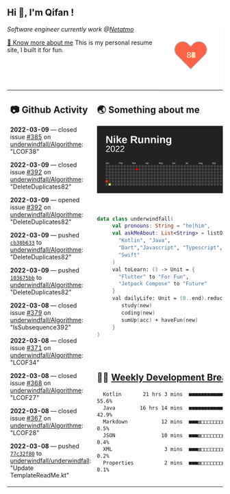 <h2> Hi 👋, I'm Qifan ! </h2>
<a href="https://github.com/underwindfall/iBeats"><img align="right" width="150px" src="https://raw.githubusercontent.com/underwindfall/iBeats/main/files/heart.svg"/></a>
<p><em>Software engineer currently work @<a href="https://www.netatmo.com">Netatmo</a></em></p>
<p><a href="https://qifanyang.com/resume" target="_blank"> 🔭 Know more about me</a> This is my personal resume site, I built it for fun.</p>
<table><tr><td valign="top" rowspan="2">

 ## 📷 Github Activity
 <!-- githubActivity starts -->
  **2022-03-09** — closed issue [#385](https://api.github.com/repos/underwindfall/Algorithme/issues/385) on [underwindfall/Algorithme](https://api.github.com/repos/underwindfall/Algorithme): "LCOF38"

  **2022-03-09** — closed issue [#392](https://api.github.com/repos/underwindfall/Algorithme/issues/392) on [underwindfall/Algorithme](https://api.github.com/repos/underwindfall/Algorithme): "DeleteDuplicates82"

  **2022-03-09** — opened issue [#392](https://api.github.com/repos/underwindfall/Algorithme/issues/392) on [underwindfall/Algorithme](https://api.github.com/repos/underwindfall/Algorithme): "DeleteDuplicates82"

  **2022-03-09** — pushed [`cb30b633`](https://github.com/underwindfall/Algorithme/commit/cb30b633c27246ca59859378eb55d112a36d3043) to [underwindfall/Algorithme](https://api.github.com/repos/underwindfall/Algorithme): "DeleteDuplicates82"

  **2022-03-09** — pushed [`103675bb`](https://github.com/underwindfall/Algorithme/commit/103675bbff5208d60572fccb08469b3fb3267ac2) to [underwindfall/Algorithme](https://api.github.com/repos/underwindfall/Algorithme): "DeleteDuplicates82"

  **2022-03-08** — closed issue [#379](https://api.github.com/repos/underwindfall/Algorithme/issues/379) on [underwindfall/Algorithme](https://api.github.com/repos/underwindfall/Algorithme): "IsSubsequence392"

  **2022-03-08** — closed issue [#371](https://api.github.com/repos/underwindfall/Algorithme/issues/371) on [underwindfall/Algorithme](https://api.github.com/repos/underwindfall/Algorithme): "LCOF34"

  **2022-03-08** — closed issue [#368](https://api.github.com/repos/underwindfall/Algorithme/issues/368) on [underwindfall/Algorithme](https://api.github.com/repos/underwindfall/Algorithme): "LCOF27"

  **2022-03-08** — closed issue [#367](https://api.github.com/repos/underwindfall/Algorithme/issues/367) on [underwindfall/Algorithme](https://api.github.com/repos/underwindfall/Algorithme): "LCOF28"

  **2022-03-08** — pushed [`77c32f80`](https://github.com/underwindfall/underwindfall/commit/77c32f807553a55b966c473e93fd34f57d9f84e4) to [underwindfall/underwindfall](https://api.github.com/repos/underwindfall/underwindfall): "Update TemplateReadMe.kt"
 <!-- githubActivity ends -->
 </td><td valign="top">

 ## 🌏 Something about me
 <!-- profile starts -->
 <a href="https://github.com/underwindfall" width="100%">
   <img src="https://github.com/underwindfall/GitHubPoster/blob/main/examples/nike.svg"/>
 </a>
 <br/>
 <br/>
 <br/>

 ```kotlin
 data class underwindfall(
      val pronouns: String = "he|him",
      val askMeAbout: List<String> = listOf(
        "Kotlin", "Java",
        "Dart","Javascript", "Typescript",
        "Swift"
      )
      val toLearn: () -> Unit = {
        "Flutter" to "For Fun",
        "Jetpack Compose" to "Future"
      }
      val dailyLife: Unit = (0..end).reduce { acc, new ->
         study(new)
         coding(new)
         sumUp(acc) + haveFun(new)
      }
 )
 ```
 <!-- profile ends -->
 </td></tr><tr><td valign="top">

 ## 🏊‍♂️ <a href="https://gist.github.com/underwindfall/377ee88ba1fabd1e93516e48ca9c61eb" target="_blank">Weekly Development Breakdown</a>
  <!-- codeTime starts -->
  ```text
    Kotlin       21 hrs 3 mins  ■■■■■■■■■■■■■■■■▦□□□□□□□  55.6%
    Java        16 hrs 14 mins  ■■■■■■■■■■■■■▦□□□□□□□□□□  42.9%
    Markdown           12 mins  ■■■▥□□□□□□□□□□□□□□□□□□□□   0.5%
    JSON               10 mins  ■■■▥□□□□□□□□□□□□□□□□□□□□   0.4%
    XML                 3 mins  ■■■▥□□□□□□□□□□□□□□□□□□□□   0.2%
    Properties          2 mins  ■■■▥□□□□□□□□□□□□□□□□□□□□   0.1%
  ```
  <!-- codeTime starts -->
  </td></tr></table>